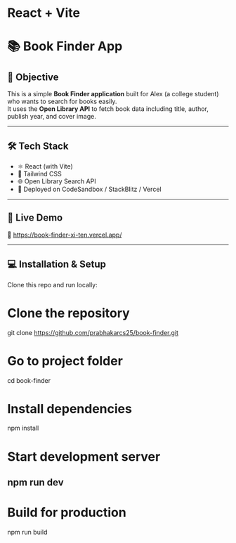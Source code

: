 # React + Vite



# 📚 Book Finder App

## 🎯 Objective
This is a simple **Book Finder application** built for Alex (a college student) who wants to search for books easily.  
It uses the **Open Library API** to fetch book data including title, author, publish year, and cover image.

---

## 🛠️ Tech Stack
- ⚛️ React (with Vite)
- 🎨 Tailwind CSS
- 🌐 Open Library Search API
- 🚀 Deployed on CodeSandbox / StackBlitz / Vercel

---

## 🚀 Live Demo
🔗 https://book-finder-xi-ten.vercel.app/



---

## 💻 Installation & Setup
Clone this repo and run locally:


# Clone the repository
git clone https://github.com/prabhakarcs25/book-finder.git

# Go to project folder
cd book-finder

# Install dependencies
npm install

# Start development server
npm run dev
-----------------------------------------------------------------------
# Build for production
npm run build
